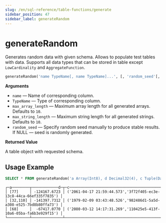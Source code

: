 ```yaml
---
slug: /en/sql-reference/table-functions/generate
sidebar_position: 47
sidebar_label: generateRandom
---
```


# generateRandom

Generates random data with given schema.
Allows to populate test tables with data.
Supports all data types that can be stored in table except `LowCardinality` and `AggregateFunction`.

``` sql
generateRandom('name TypeName[, name TypeName]...', [, 'random_seed'[, 'max_string_length'[, 'max_array_length']]])
```

**Arguments**

-   `name` — Name of corresponding column.
-   `TypeName` — Type of corresponding column.
-   `max_array_length` — Maximum array length for all generated arrays. Defaults to `10`.
-   `max_string_length` — Maximum string length for all generated strings. Defaults to `10`.
-   `random_seed` — Specify random seed manually to produce stable results. If NULL — seed is randomly generated.

**Returned Value**

A table object with requested schema.

## Usage Example

``` sql
SELECT * FROM generateRandom('a Array(Int8), d Decimal32(4), c Tuple(DateTime64(3), UUID)', 1, 10, 2) LIMIT 3;
```

``` text
┌─a────────┬────────────d─┬─c──────────────────────────────────────────────────────────────────┐
│ [77]     │ -124167.6723 │ ('2061-04-17 21:59:44.573','3f72f405-ec3e-13c8-44ca-66ef335f7835') │
│ [32,110] │ -141397.7312 │ ('1979-02-09 03:43:48.526','982486d1-5a5d-a308-e525-7bd8b80ffa73') │
│ [68]     │  -67417.0770 │ ('2080-03-12 14:17:31.269','110425e5-413f-10a6-05ba-fa6b3e929f15') │
└──────────┴──────────────┴────────────────────────────────────────────────────────────────────┘
```
